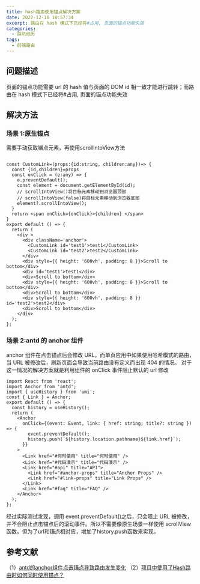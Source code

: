 ```yaml
---
title: hash路由使用锚点解决方案
date: 2022-12-16 10:57:34
excerpt: 路由在 hash 模式下已经将#占用, 页面的锚点功能失效
categories:
  - 踩坑经历
tags:
  - 前端路由
---
```


## 问题描述

页面的锚点功能需要 url 的 hash 值与页面的 DOM id 相一致才能进行跳转；而路由在 hash 模式下已经将#占用, 页面的锚点功能失效

## 解决方法

### 场景 1:原生锚点
需要手动获取锚点元素，再使用scrollIntoView方法
```JSX

const CustomLink=(props:{id:string, children:any})=> {
  const {id,children}=props
  const onClick = (e:any) => {
    e.preventDefault();
    const element = document.getElementById(id);
    // scrollIntoView()将目标元素移动到浏览器顶部
    // scrollIntoView(false)将目标元素移动到浏览器底部
    element?.scrollIntoView();
  }
  return <span onClick={onClick}>{children} </span>
}
export default () => {
  return (
    <div >
      <div className='anchor'>
        <CustomLink id='test1'>test1</CustomLink>
        <CustomLink id='test2'>test2</CustomLink>
      </div>
      <div style={{ height: '600vh', padding: 8 }}>Scroll to bottom</div>
      <div id='test1'>test1</div>
      <div>Scroll to bottom</div>
      <div style={{ height: '600vh', padding: 8 }}>Scroll to bottom</div>
      <div>Scroll to bottom</div>
      <div style={{ height: '600vh', padding: 8 }} id='test2'>test2</div>
      <div>Scroll to bottom</div>
    </div>
  );
};
```


### 场景 2:antd 的 anchor 组件

anchor 组件在点击锚点后会修改 URL，而单页应用中如果使用哈希模式的路由，当 URL 被修改后，刷新页面会导致当前路由没有定义而出现 404 的情况。
对于这一情况的解决方案就是利用组件的 onClick 事件阻止默认的 url 修改

```JSX
import React from 'react';
import Anchor from 'antd';
import { useHistory } from 'umi';
const { Link } = Anchor;
export default () => {
  const history = useHistory();
  return (
    <Anchor
      onClick={(event: Event, link: { href: string; title?: string }) => {
        event.preventDefault();
        history.push(`${history.location.pathname}${link.href}`);
      }}
    >
      <Link href="#何时使用" title="何时使用" />
      <Link href="#代码演示" title="代码演示" />
      <Link href="#api" title="API">
        <Link href="#anchor-props" title="Anchor Props" />
        <Link href="#link-props" title="Link Props" />
      </Link>
      <Link href="#faq" title="FAQ" />
    </Anchor>
  );
};

```

经过实际测试发现，调用 event.preventDefault()之后，只会阻止 URL 被修改，并不会阻止点击锚点后的滚动事件。所以不需要像原生场景一样使用 scrollView 函数。但为了url和锚点相对应，增加了history.push函数来实现。

## 参考文献

（1）[antd的anchor组件点击锚点导致路由发生变化](https://blog.csdn.net/weixin_43487782/article/details/108873639)
（2）[项目中使用了Hash路由时如何同时使用锚点？](https://blog.csdn.net/Whoopsina/article/details/123804087)
